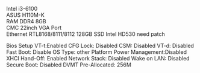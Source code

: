 Intel i3-6100  
ASUS H110M-K   
RAM DDR4 8GB  
CMC 22inch VGA Port   
Ethernet RTL8168/8111/8112
128GB SSD
Intel HD530  need patch 

Bios Setup
VT-t:Enabled
CFG Lock: Disabled
CSM: Disabled
VT-d: Disabled
Fast Boot: Disable
OS Type: other
Platform Power Management:Disabled
XHCI Hand-Off: Enabled
Network Stack: Disabled
Wake on LAN: Disabled
Secure Boot: Disabled
DVMT Pre-Allocated: 256M
